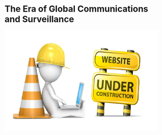 # The Era of Global Communications and Surveillance

![UNDER CONSTRUCTION](/static/assets/img/underConstruction.PNG)

